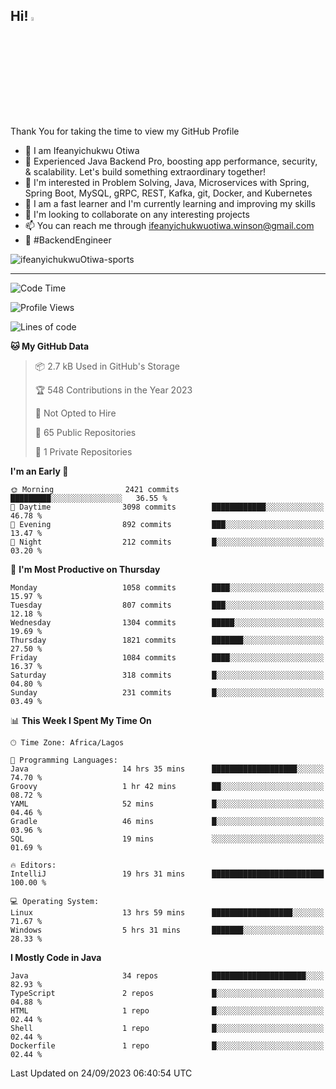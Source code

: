 <!-- BLOG-POST-LIST:START --><!-- BLOG-POST-LIST:END -->

## Hi! <img src="https://media.giphy.com/media/hvRJCLFzcasrR4ia7z/giphy.gif" width="4%"> 

Thank You for taking the time to view my GitHub Profile

- 👋 I am Ifeanyichukwu Otiwa
- 🚀 Experienced Java Backend Pro, boosting app performance, security, & scalability. Let's build something extraordinary together!
- 👀 I'm interested in Problem Solving, Java, Microservices with Spring, Spring Boot, MySQL, gRPC, REST, Kafka, git, Docker, and Kubernetes
- 🌱 I am a fast learner and I'm currently learning and improving my skills
- 💞️ I'm looking to collaborate on any interesting projects
- 📫 You can reach me through ifeanyichukwuotiwa.winson@gmail.com
- 🚀 #BackendEngineer

<p align="left" marginTop="10px"> <img src="https://komarev.com/ghpvc/?username=ifeanyichukwuOtiwa-sports&label=Profile%20views&color=0e75b6&style=for-the-badge" alt="ifeanyichukwuOtiwa-sports" /> </p>

***

<!--START_SECTION:waka-->
![Code Time](http://img.shields.io/badge/Code%20Time-1%2C797%20hrs%2044%20mins-blue)

![Profile Views](http://img.shields.io/badge/Profile%20Views-0-blue)

![Lines of code](https://img.shields.io/badge/From%20Hello%20World%20I%27ve%20Written-3.1%20million%20lines%20of%20code-blue)

**🐱 My GitHub Data** 

> 📦 2.7 kB Used in GitHub's Storage 
 > 
> 🏆 548 Contributions in the Year 2023
 > 
> 🚫 Not Opted to Hire
 > 
> 📜 65 Public Repositories 
 > 
> 🔑 1 Private Repositories 
 > 
**I'm an Early 🐤** 

```text
🌞 Morning                2421 commits        █████████░░░░░░░░░░░░░░░░   36.55 % 
🌆 Daytime                3098 commits        ████████████░░░░░░░░░░░░░   46.78 % 
🌃 Evening                892 commits         ███░░░░░░░░░░░░░░░░░░░░░░   13.47 % 
🌙 Night                  212 commits         █░░░░░░░░░░░░░░░░░░░░░░░░   03.20 % 
```
📅 **I'm Most Productive on Thursday** 

```text
Monday                   1058 commits        ████░░░░░░░░░░░░░░░░░░░░░   15.97 % 
Tuesday                  807 commits         ███░░░░░░░░░░░░░░░░░░░░░░   12.18 % 
Wednesday                1304 commits        █████░░░░░░░░░░░░░░░░░░░░   19.69 % 
Thursday                 1821 commits        ███████░░░░░░░░░░░░░░░░░░   27.50 % 
Friday                   1084 commits        ████░░░░░░░░░░░░░░░░░░░░░   16.37 % 
Saturday                 318 commits         █░░░░░░░░░░░░░░░░░░░░░░░░   04.80 % 
Sunday                   231 commits         █░░░░░░░░░░░░░░░░░░░░░░░░   03.49 % 
```


📊 **This Week I Spent My Time On** 

```text
🕑︎ Time Zone: Africa/Lagos

💬 Programming Languages: 
Java                     14 hrs 35 mins      ███████████████████░░░░░░   74.70 % 
Groovy                   1 hr 42 mins        ██░░░░░░░░░░░░░░░░░░░░░░░   08.72 % 
YAML                     52 mins             █░░░░░░░░░░░░░░░░░░░░░░░░   04.46 % 
Gradle                   46 mins             █░░░░░░░░░░░░░░░░░░░░░░░░   03.96 % 
SQL                      19 mins             ░░░░░░░░░░░░░░░░░░░░░░░░░   01.69 % 

🔥 Editors: 
IntelliJ                 19 hrs 31 mins      █████████████████████████   100.00 % 

💻 Operating System: 
Linux                    13 hrs 59 mins      ██████████████████░░░░░░░   71.67 % 
Windows                  5 hrs 31 mins       ███████░░░░░░░░░░░░░░░░░░   28.33 % 
```

**I Mostly Code in Java** 

```text
Java                     34 repos            █████████████████████░░░░   82.93 % 
TypeScript               2 repos             █░░░░░░░░░░░░░░░░░░░░░░░░   04.88 % 
HTML                     1 repo              █░░░░░░░░░░░░░░░░░░░░░░░░   02.44 % 
Shell                    1 repo              █░░░░░░░░░░░░░░░░░░░░░░░░   02.44 % 
Dockerfile               1 repo              █░░░░░░░░░░░░░░░░░░░░░░░░   02.44 % 
```




 Last Updated on 24/09/2023 06:40:54 UTC
<!--END_SECTION:waka-->

<!--
<p align="center">
![trophy](https://github-profile-trophy.vercel.app/?username=ifeanyichukwuOtiwa-sports&theme=onedark) (https://github.com/ryo-ma/github-profile-trophy)
</p>
-->

<!---
ifeanyi-otiwa/ifeanyi-otiwa is a ✨ special ✨ repository because its `README.md` (this file) appears on your GitHub profile.
You can click the Preview link to take a look at your changes.
--->
